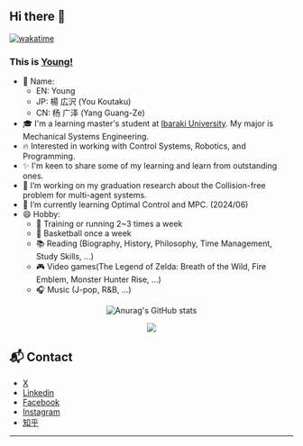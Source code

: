 ## Hi there 👋

[![wakatime](https://wakatime.com/badge/user/09b9ec51-4790-4f52-a7f3-ae35dcbfc6dc.svg)](https://wakatime.com/@09b9ec51-4790-4f52-a7f3-ae35dcbfc6dc)

### This is [Young!](https://youkoutaku.github.io/)
- 🌈 Name:
   -  EN: Young
   -  JP: 楊 広沢 (You Koutaku)
   -  CN: 杨 广泽 (Yang Guang-Ze)
- 🎓 I'm a learning master's student at [Ibaraki University](https://www.ibaraki.ac.jp).  My major is Mechanical Systems Engineering.
- 🔥 Interested in working with Control Systems, Robotics, and Programming.
- ✨ I'm keen to share some of my learning and learn from outstanding ones.
- 🔭 I’m working on my graduation research about the Collision-free problem for multi-agent systems.
- 🌱 I’m currently learning Optimal Control and MPC. (2024/06)
- 😄 Hobby:
  - 💪 Training or running 2~3 times a week
  - 🏀 Basketball once a week
  - 📚 Reading (Biography, History, Philosophy, Time Management, Study Skills, ...) 
  - 🎮 Video games(The Legend of Zelda: Breath of the Wild, Fire Emblem, Monster Hunter Rise, ...)
  - 🎧 Music (J-pop, R&B, ...)

<p align="center">
   <img src="https://github-readme-stats.vercel.app/api?username=youkoutaku&count_private=true&show_icons=true&theme=radical" alt="Anurag's GitHub stats" />
</p>

<p align="center">
     <img align="Harlok's WakaTime stats" src="https://github-readme-stats.vercel.app/api/wakatime?username=Youkoutaku&theme=radical" /> 
</p>

## 📬 Contact
- [X](https://x.com/You_Koutaku)
- [Linkedin](https://www.linkedin.com/in/youkoutaku)
- [Facebook](https://www.facebook.com/Youkoutaku/)
- [Instagram](https://www.instagram.com/youkoutaku/)
- [知乎](https://www.zhihu.com/people/a-a-47-74-28)

---
